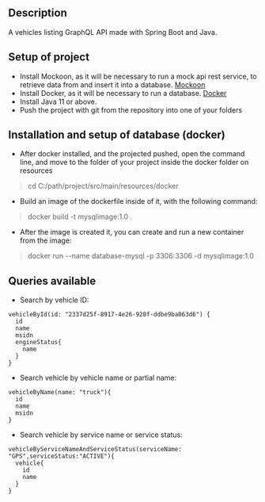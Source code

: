 ## Description

A vehicles listing GraphQL API made with Spring Boot and Java.

## Setup of project

- Install Mockoon, as it will be necessary to run a mock api rest service, to retrieve data from and insert it into a database. [Mockoon](https://mockoon.com/)
- Install Docker, as it will be necessary to run a database. [Docker](https://docs.docker.com/desktop/install/windows-install/#:~:text=Double%2Dclick%20Docker%20Desktop%20Installer,bottom%20of%20your%20web%20browser.)
- Install Java 11 or above.
- Push the project with git from the repository into one of your folders

## Installation and setup of database (docker)
- After docker installed, and the projected pushed, open the command line, and move to the folder of your project inside the docker folder on resources
> cd C:/path/project/src/main/resources/docker
- Build an image of the dockerfile inside of it, with the following command:
> docker build -t mysqlimage:1.0 .
- After the image is created it, you can create and run a new container from the image:
> docker run --name database-mysql -p 3306:3306 -d mysqlimage:1.0

## Queries available
- Search by vehicle ID:
```
vehicleById(id: "2337d25f-8917-4e26-920f-ddbe9ba063d6") {
  id
  name
  msidn
  engineStatus{
    name
  }
}
```

- Search vehicle by vehicle name or partial name:
```
vehicleByName(name: "truck"){
  id
  name
  msidn
}
```

- Search vehicle by service name or service status:
```
vehicleByServiceNameAndServiceStatus(serviceName: "GPS",serviceStatus:"ACTIVE"){
  vehicle{
    id
    name
  }
}
```